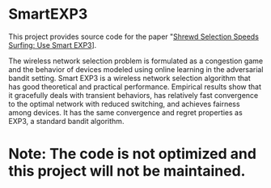 # SmartEXP3
This project provides source code for the paper "[Shrewd Selection Speeds Surfing: Use Smart EXP3](https://arxiv.org/abs/1712.03038)].

The wireless network selection problem is formulated as a congestion game and the behavior of devices modeled using online learning in the adversarial bandit setting. Smart EXP3 is a wireless network selection algorithm that has good theoretical and practical performance. Empirical results show that it gracefully deals with transient behaviors, has relatively fast convergence to the optimal network with reduced switching, and achieves fairness among devices. It has the same convergence and regret properties as EXP3, a standard bandit algorithm.

# Note: The code is not optimized and this project will not be maintained.
